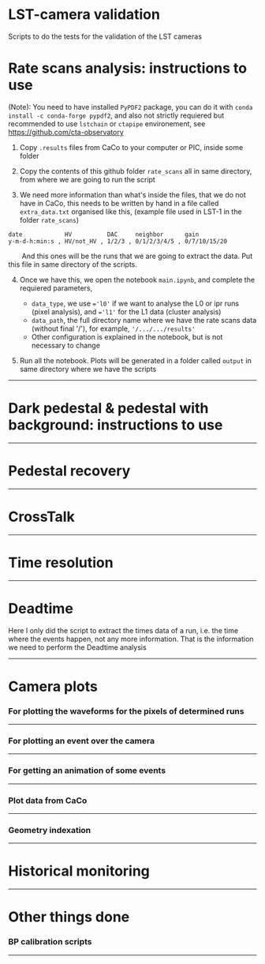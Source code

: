 # LST-camera validation
Scripts to do the tests for the validation of the LST cameras


# Rate scans analysis: instructions to use


(Note): You need to have installed `PyPDF2` package, you can do it with `conda install -c conda-forge pypdf2`, and also not strictly requiered but recommended to use `lstchain` or `ctapipe` environement, see https://github.com/cta-observatory


1. Copy `.results` files from CaCo to your computer or PIC, inside some folder

2. Copy the contents of this github folder `rate_scans` all in same directory, from where we are going to run the script

3. We need more information than what's inside the files, that we do not have in CaCo, this needs to be written by hand in a file called `extra_data.txt` organised like this, (example file used in LST-1 in the folder `rate_scans`)

```
date            HV          DAC     neighbor      gain
y-m-d-h:min:s , HV/not_HV , 1/2/3 , 0/1/2/3/4/5 , 0/7/10/15/20
```
&nbsp;&nbsp;&nbsp;&nbsp;&nbsp;&nbsp; And this ones will be the runs that we are going to extract the data. Put this file in same directory of the scripts.

4. Once we have this, we open the notebook `main.ipynb`, and complete the requiered parameters,
    - `data_type`, we use `='l0'` if we want to analyse the L0 or ipr runs (pixel analysis), and `='l1'` for the L1 data (cluster analysis)
    - `data_path`, the full directory name where we have the rate scans data (without final '/'), for example, `'/.../.../results'`
    - Other configuration is explained in the notebook, but is not necessary to change

5. Run all the notebook. Plots will be generated in a folder called `output` in same directory where we have the scripts

---
# Dark pedestal & pedestal with background: instructions to use

---

# Pedestal recovery

---

# CrossTalk

---

# Time resolution

---


# Deadtime
Here I only did the script to extract the times data of a run, i.e. the time where the events happen, not any more information. That is the information we need to perform the Deadtime analysis

---


# Camera plots

### For plotting the waveforms for the pixels of determined runs
---
### For plotting an event over the camera
---
### For getting an animation of some events
---
### Plot data from CaCo
---
### Geometry indexation

---

# Historical monitoring

---

# Other things done


### BP calibration scripts
---

